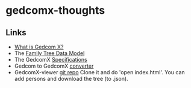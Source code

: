 # gedcomx-thoughts

## Links

- [What is Gedcom X?](https://www.familysearch.org/developers/docs/guides/gedcom-x)
- The [Family Tree Data Model](https://www.familysearch.org/developers/docs/guides/FamilyTree-data-objects)
- The GedcomX [Specifications](http://www.gedcomx.org/Specifications.html)
- Gedcom to GedcomX [converter](https://github.com/FamilySearch/gedcom5-conversion)
- GedcomX-viewer [git repo](https://github.com/FamilySearch/gedcomx-viewer)
  Clone it and do 'open index.html'. You can add persons and download the tree (to .json).
